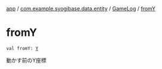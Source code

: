 [app](../../index.md) / [com.example.syogibase.data.entity](../index.md) / [GameLog](index.md) / [fromY](./from-y.md)

# fromY

`val fromY: `[`Y`](../../com.example.syogibase.data.value/-y/index.md)

動かす前のY座標

